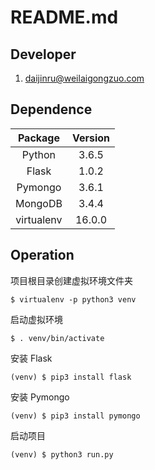 # README.md

## Developer

1. daijinru@weilaigongzuo.com

## Dependence

| Package | Version |
| :---: | :---: |
| Python | 3.6.5 |
| Flask | 1.0.2 |
| Pymongo | 3.6.1 |
| MongoDB | 3.4.4 |
| virtualenv | 16.0.0 |

## Operation

项目根目录创建虚拟环境文件夹

```
$ virtualenv -p python3 venv
```

启动虚拟环境

```
$ . venv/bin/activate
```

安装 Flask

```
(venv) $ pip3 install flask
```

安装 Pymongo

```
(venv) $ pip3 install pymongo
```

启动项目

```
(venv) $ python3 run.py
```
